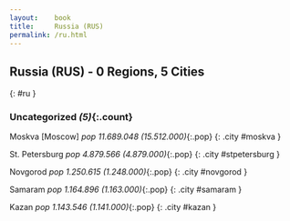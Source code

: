 ```yaml
---
layout:    book
title:     Russia (RUS)
permalink: /ru.html
---
```


## Russia (RUS) - 0 Regions, 5 Cities
{: #ru }





### Uncategorized _(5)_{:.count}


Moskva [Moscow]  _pop 11.689.048 (15.512.000)_{:.pop} {: .city #moskva } <br>

St. Petersburg  _pop 4.879.566 (4.879.000)_{:.pop} {: .city #stpetersburg } <br>

Novgorod  _pop 1.250.615 (1.248.000)_{:.pop} {: .city #novgorod } <br>

Samaram  _pop 1.164.896 (1.163.000)_{:.pop} {: .city #samaram } <br>

Kazan  _pop 1.143.546 (1.141.000)_{:.pop} {: .city #kazan } <br>


 
